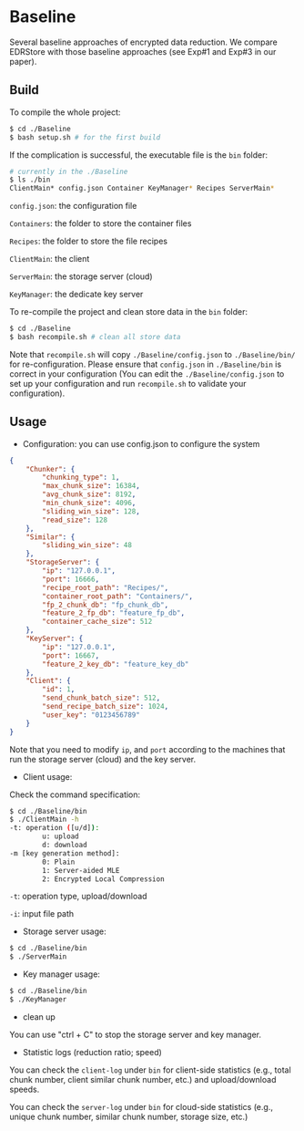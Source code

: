 # Baseline

Several baseline approaches of encrypted data reduction. We  compare EDRStore with those baseline approaches (see Exp#1 and Exp#3 in our  paper).

## Build

To compile the whole project:

```bash
$ cd ./Baseline
$ bash setup.sh # for the first build
```

If the complication is successful, the executable file is the `bin` folder:

```bash
# currently in the ./Baseline
$ ls ./bin
ClientMain* config.json Container KeyManager* Recipes ServerMain*
```

`config.json`: the configuration file

`Containers`: the folder to store the container files

`Recipes`: the folder to store the file recipes

`ClientMain`: the client

`ServerMain`: the storage server (cloud)

`KeyManager`: the dedicate key server

To re-compile the project and clean store data in the `bin` folder:

```bash
$ cd ./Baseline
$ bash recompile.sh # clean all store data
```

Note that `recompile.sh` will copy `./Baseline/config.json` to `./Baseline/bin/` for re-configuration. Please ensure that `config.json` in `./Baseline/bin` is correct in your configuration (You can edit the `./Baseline/config.json` to set up your configuration and run `recompile.sh` to validate your configuration).

## Usage

- Configuration: you can use config.json to configure the system

```json
{
    "Chunker": {
        "chunking_type": 1,
        "max_chunk_size": 16384,
        "avg_chunk_size": 8192,
        "min_chunk_size": 4096,
        "sliding_win_size": 128,
        "read_size": 128
    },
    "Similar": {
        "sliding_win_size": 48
    },
    "StorageServer": {
        "ip": "127.0.0.1",
        "port": 16666,
        "recipe_root_path": "Recipes/",
        "container_root_path": "Containers/",
        "fp_2_chunk_db": "fp_chunk_db",
        "feature_2_fp_db": "feature_fp_db",
        "container_cache_size": 512
    },
    "KeyServer": {
        "ip": "127.0.0.1",
        "port": 16667,
        "feature_2_key_db": "feature_key_db"
    },
    "Client": {
        "id": 1,
        "send_chunk_batch_size": 512,
        "send_recipe_batch_size": 1024,
        "user_key": "0123456789"
    }
}
```

Note that you need to modify `ip`, and `port` according to the machines that run the storage server (cloud) and the key server.

- Client usage:

Check the command specification:

```bash
$ cd ./Baseline/bin
$ ./ClientMain -h
-t: operation ([u/d]):
        u: upload
        d: download
-m [key generation method]:
        0: Plain
        1: Server-aided MLE
        2: Encrypted Local Compression
```

`-t`: operation type, upload/download

`-i`: input file path

- Storage server usage:

```bash
$ cd ./Baseline/bin
$ ./ServerMain
```

- Key manager usage:

```bash
$ cd ./Baseline/bin
$ ./KeyManager
```

- clean up

You can use "ctrl + C" to stop the storage server and key manager. 

- Statistic logs (reduction ratio; speed)

You can check the `client-log` under `bin` for client-side statistics (e.g., total chunk number, client similar chunk number, etc.) and upload/download speeds.

You can check the `server-log` under `bin` for cloud-side statistics (e.g., unique chunk number, similar chunk number, storage size, etc.)